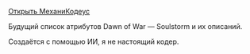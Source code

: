 [Открыть МеханиКодеус](https://demernkardaz.github.io/MechaniCodeus/index.html)

Будущий список атрибутов Dawn of War — Soulstorm и их описаний.

Создаётся с помощью ИИ, я не настоящий кодер.
